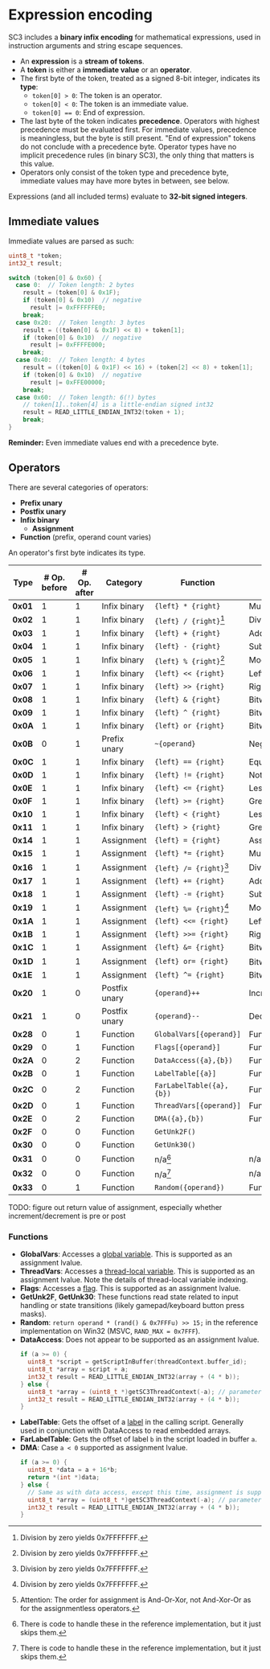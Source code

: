 # Expression encoding

SC3 includes a **binary infix encoding** for mathematical expressions, used in instruction arguments and string escape sequences.

* An **expression** is a **stream of tokens**.
* A **token** is either a **immediate value** or an **operator**.
* The first byte of the token, treated as a signed 8-bit integer, indicates its **type**:
  * `token[0] > 0`: The token is an operator.
  * `token[0] < 0`: The token is an immediate value.
  * `token[0] == 0`: End of expression.
* The last byte of the token indicates **precedence**. Operators with highest precedence must be evaluated first. For immediate values, precedence is meaningless, but the byte is still present. "End of expression" tokens do not conclude with a precedence byte. Operator types have no implicit precedence rules (in binary SC3), the only thing that matters is this value.
* Operators only consist of the token type and precedence byte, immediate values may have more bytes in between, see below.

Expressions (and all included terms) evaluate to **32-bit signed integers**.

## Immediate values

Immediate values are parsed as such:
```C
uint8_t *token;
int32_t result;

switch (token[0] & 0x60) {
  case 0:  // Token length: 2 bytes
    result = (token[0] & 0x1F);
    if (token[0] & 0x10)  // negative
      result |= 0xFFFFFFE0;
    break;
  case 0x20:  // Token length: 3 bytes
    result = ((token[0] & 0x1F) << 8) + token[1];
    if (token[0] & 0x10)  // negative
      result |= 0xFFFFE000;
    break;
  case 0x40:  // Token length: 4 bytes
    result = ((token[0] & 0x1F) << 16) + (token[2] << 8) + token[1];
    if (token[0] & 0x10)  // negative
      result |= 0xFFE00000;
    break;
  case 0x60:  // Token length: 6(!) bytes
    // token[1]..token[4] is a little-endian signed int32
    result = READ_LITTLE_ENDIAN_INT32(token + 1);
    break;
}
```

**Reminder:** Even immediate values end with a precedence byte.

## Operators

There are several categories of operators:
* **Prefix unary**
* **Postfix unary**
* **Infix binary**
  * **Assignment**
* **Function** (prefix, operand count varies)

An operator's first byte indicates its type.

| **Type** | **# Op. before** | **# Op. after** | **Category**  | **Function**             | **Name**            |
|----------|------------------|-----------------|---------------|--------------------------|---------------------|
| **0x01** | 1                | 1               | Infix binary  | `{left} * {right}`       | Multiply            |
| **0x02** | 1                | 1               | Infix binary  | `{left} / {right}`[^1]   | Divide              |
| **0x03** | 1                | 1               | Infix binary  | `{left} + {right}`       | Add                 |
| **0x04** | 1                | 1               | Infix binary  | `{left} - {right}`       | Subtract            |
| **0x05** | 1                | 1               | Infix binary  | `{left} % {right}`[^1]   | Modulo              |
| **0x06** | 1                | 1               | Infix binary  | `{left} << {right}`      | LeftShift           |
| **0x07** | 1                | 1               | Infix binary  | `{left} >> {right}`      | RightShift          |
| **0x08** | 1                | 1               | Infix binary  | `{left} & {right}`       | BitwiseAnd          |
| **0x09** | 1                | 1               | Infix binary  | `{left} ^ {right}`       | BitwiseXor          |
| **0x0A** | 1                | 1               | Infix binary  | `{left} or {right}`      | BitwiseOr           |
| **0x0B** | 0                | 1               | Prefix unary  | `~{operand}`             | Negation            |
| **0x0C** | 1                | 1               | Infix binary  | `{left} == {right}`      | Equal               |
| **0x0D** | 1                | 1               | Infix binary  | `{left} != {right}`      | NotEqual            |
| **0x0E** | 1                | 1               | Infix binary  | `{left} <= {right}`      | LessThanEqual       |
| **0x0F** | 1                | 1               | Infix binary  | `{left} >= {right}`      | GreaterThanEqual    |
| **0x10** | 1                | 1               | Infix binary  | `{left} < {right}`       | LessThan            |
| **0x11** | 1                | 1               | Infix binary  | `{left} > {right}`       | GreaterThan         |
| **0x14** | 1                | 1               | Assignment    | `{left} = {right}`       | Assign              |
| **0x15** | 1                | 1               | Assignment    | `{left} *= {right}`      | MultiplyAssign      |
| **0x16** | 1                | 1               | Assignment    | `{left} /= {right}`[^1]  | DivideAssign        |
| **0x17** | 1                | 1               | Assignment    | `{left} += {right}`      | AddAssign           |
| **0x18** | 1                | 1               | Assignment    | `{left} -= {right}`      | SubtractAssign      |
| **0x19** | 1                | 1               | Assignment    | `{left} %= {right}`[^1]  | ModuloAssign        |
| **0x1A** | 1                | 1               | Assignment    | `{left} <<= {right}`     | LeftShiftAssign     |
| **0x1B** | 1                | 1               | Assignment    | `{left} >>= {right}`     | RightShiftAssign    |
| **0x1C** | 1                | 1               | Assignment    | `{left} &= {right}`      | BitwiseAndAssign    |
| **0x1D** | 1                | 1               | Assignment    | `{left} or= {right}`     | BitwiseOrAssign[^2] |
| **0x1E** | 1                | 1               | Assignment    | `{left} ^= {right}`      | BitwiseXorAssign    |
| **0x20** | 1                | 0               | Postfix unary | `{operand}++`            | Increment           |
| **0x21** | 1                | 0               | Postfix unary | `{operand}--`            | Decrement           |
| **0x28** | 0                | 1               | Function      | `GlobalVars[{operand}]`  | FuncGlobalVars      |
| **0x29** | 0                | 1               | Function      | `Flags[{operand}]`       | FuncFlags           |
| **0x2A** | 0                | 2               | Function      | `DataAccess({a},{b})`    | FuncDataAccess      |
| **0x2B** | 0                | 1               | Function      | `LabelTable[{a}]`        | FuncLabelTable      |
| **0x2C** | 0                | 2               | Function      | `FarLabelTable({a},{b})` | FuncFarLabelTable   |
| **0x2D** | 0                | 1               | Function      | `ThreadVars[{operand}]`  | FuncThreadVars      |
| **0x2E** | 0                | 2               | Function      | `DMA({a},{b})`           | FuncDMA             |
| **0x2F** | 0                | 0               | Function      | `GetUnk2F()`             |                     |
| **0x30** | 0                | 0               | Function      | `GetUnk30()`             |                     |
| **0x31** | 0                | 0               | Function      | n/a[^3]                  | n/a                 |
| **0x32** | 0                | 0               | Function      | n/a[^3]                  | n/a                 |
| **0x33** | 0                | 1               | Function      | `Random({operand})`      | FuncRandom          |

[^1]: Division by zero yields 0x7FFFFFFF.
[^2]: Attention: The order for assignment is And-Or-Xor, not And-Xor-Or as for the assignmentless operators.
[^3]: There is code to handle these in the reference implementation, but it just skips them.

TODO: figure out return value of assignment, especially whether increment/decrement is pre or post

### Functions

* **GlobalVars**: Accesses a [global variable](/scripting/virtual_machine.md). This is supported as an assignment lvalue.
* **ThreadVars**: Accesses a [thread-local variable](/scripting/virtual_machine.md). This is supported as an assignment lvalue. Note the details of thread-local variable indexing.
* **Flags**: Accesses a [flag](/scripting/virtual_machine.md). This is supported as an assignment lvalue.
* **GetUnk2F**, **GetUnk30**: These functions read state related to input handling or state transitions (likely gamepad/keyboard button press masks).
* **Random**: `return operand * (rand() & 0x7FFFu) >> 15;` in the reference implementation on Win32 (MSVC, `RAND_MAX = 0x7FFF`).
* **DataAccess**: Does not appear to be supported as an assignment lvalue.
  ```C
  if (a >= 0) {
    uint8_t *script = getScriptInBuffer(threadContext.buffer_id);
    uint8_t *array = script + a;
    int32_t result = READ_LITTLE_ENDIAN_INT32(array + (4 * b));
  } else {
    uint8_t *array = (uint8_t *)getSC3ThreadContext(-a); // parameter is thread ID
    int32_t result = READ_LITTLE_ENDIAN_INT32(array + (4 * b));
  }
  ```
* **LabelTable**: Gets the offset of a [label](/scripting/scx_file_format.md) in the calling script. Generally used in conjunction with DataAccess to read embedded arrays.
* **FarLabelTable**: Gets the offset of label `b` in the script loaded in buffer `a`.
* **DMA**: Case `a < 0` supported as assignment lvalue.
  ```C
  if (a >= 0) {
    uint8_t *data = a + 16*b;
    return *(int *)data;
  } else {
    // Same as with data access, except this time, assignment is supported as well.
    uint8_t *array = (uint8_t *)getSC3ThreadContext(-a); // parameter is thread ID
    int32_t result = READ_LITTLE_ENDIAN_INT32(array + (4 * b));
  }
  ```